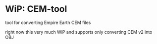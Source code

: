 # WiP: CEM-tool
tool for converting Empire Earth CEM files

right now this very much WiP and supports only converting CEM v2 into OBJ
